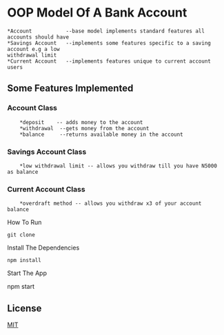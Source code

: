 # OOP Model Of A Bank Account
    
    *Account           --base model implements standard features all accounts should have 
    *Savings Account   --implements some features specific to a saving account e.g a low
    withdrawal limit
    *Current Account   --implements features unique to current account users


## Some Features Implemented

  ###  Account Class
        *deposit    -- adds money to the account  
        *withdrawal  --gets money from the account
        *balance     --returns available money in the account

  ###  Savings Account Class
        *low withdrawal limit -- allows you withdraw till you have N5000 as balance
    
  ###  Current Account Class 
        *overdraft method -- allows you withdraw x3 of your account balance

How To Run

    git clone

Install The Dependencies

    npm install

Start The App

   npm start

## License

[MIT](LICENSE)